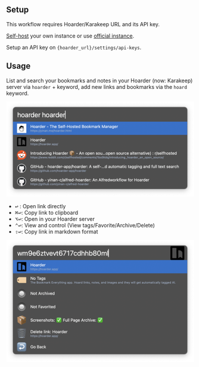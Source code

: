 ## Setup

This workflow requires Hoarder/Karakeep URL and its API key.

[Self-host](https://docs.karakeep.app/Installation/docker) your own instance or use [official instance](https://cloud.karakeep.app/signin).

Setup an API key on `{hoarder_url}/settings/api-keys`.

## Usage

List and search your bookmarks and notes in your Hoarder (now: Karakeep) server via `hoarder` + keyword, add new links and bookmarks via the `hoard` keyword.

![List and Search](images/list.png)

 - <kbd>↩</kbd> : Open link directly
 - <kbd>⌘</kbd><kbd>↩</kbd>: Copy link to clipboard
 - <kbd>⌥</kbd><kbd>↩</kbd>: Open in your Hoarder server
 - <kbd>⌃</kbd><kbd>↩</kbd>: View and control (View tags/Favorite/Archive/Delete)
 - <kbd>⇧</kbd><kbd>↩</kbd>: Copy link in markdown format

![View and Actions](images/actions.png)
